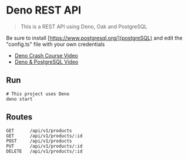 # Deno REST API

> This is a REST API using Deno, Oak and PostgreSQL

Be sure to install [https://www.postgresql.org/](postgreSQL) and edit the "config.ts" file with your own credentials

* [Deno Crash Course Video](https://www.youtube.com/watch?v=NHHhiqwcfRM)
* [Deno & PostgreSQL Video](https://youtu.be/KuaI6mphFNc)

## Run

```
# This project uses Deno
deno start
```

## Routes

```
GET      /api/v1/products
GET      /api/v1/products/:id
POST     /api/v1/products
PUT      /api/v1/products/:id
DELETE   /api/v1/products/:id
```
